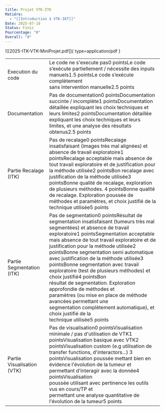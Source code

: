 ```yaml
---
title: Projet VTK-ITK
Matiére:
  - "[[Introduction à VTK-IKT]]"
Date: 2025-07-18
Status: Finis
Pourcentage: "0"
Overall: "0"
---
```

![[2025-ITK-VTK-MiniProjet.pdf]]{ type=application/pdf }

|   |   |
|---|---|
|Execution du code|Le code ne s'execute pas0 pointsLe code s’exécute partiellement / nécessite des inputs manuels1.5 pointsLe code s’exécute complètement  <br>sans intervention manuelle2.5 points|
|Documentation|Pas de documentation0 pointsDocumentation succinte / incomplète1 pointsDocumentation détaillée expliquant les choix techniques et leurs limites2 pointsDocumentation détaillée expliquant les choix techniques et leurs limites, et une analyse des résultats obtenus2.5 points|
|Partie Recalage (ITK)|Pas de recalage0 pointsRecalage insatisfaisant (images très mal alignées) et absence de travail exploratoire1 pointsRecalage acceptable mais absence de tout travail exploratoire et de justification pour la méthode utilisée2 pointsBon recalage avec justification de la méthode utilisée3 pointsBonne qualité de recalage, exploration de plusieurs méthodes. 4 pointsBonne qualité de recalage. Exploration poussée de méthodes et paramètres, et choix justifié de la technique utilisée5 points|
|Partie Segmentation (ITK)|Pas de segmentation0 pointsRésultat de segmentation insatisfaisant (tumeurs très mal segmentées) et absence de travail exploratoire1 pointsSegmentation acceptable mais absence de tout travail exploratoire et de justification pour la méthode utilisée2 pointsBonne segmentation semi automatique avec justification de la méthode utilisée3 pointsBonne segmentation avec travail exploratoire (test de plusieurs méthodes) et choix justifié4 pointsBon  <br>résultat de segmentation. Exploration approfondie de méthodes et  <br>paramètres (ou mise en place de méthode avancées permettant une  <br>segmentation complètement automatique), et choix justifié de la  <br>technique utilisée5 points|
|Partie Visualisation (VTK)|Pas de visualisation0 pointsVisualisation minimale / pas d'utilisation de VTK1 pointsVisualisation basique avec VTK2 pointsVisualisation custom (e.g utilisation de transfer functions, d'interactors...) 3 pointsVisualisation poussée mettant bien en évidence l'évolution de la tumeur et permettant d'interagir avec la donnée4 pointsVisualisation  <br>poussée utilisant avec pertinence les outils vus en cours/TP et  <br>permettant une analyse quantitative de l'évolution de la tumeur5 points|